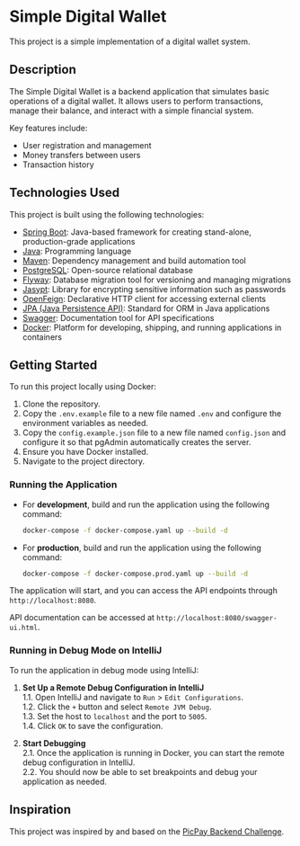 # Simple Digital Wallet

This project is a simple implementation of a digital wallet system.

## Description

The Simple Digital Wallet is a backend application that simulates basic operations of a digital wallet. It allows users to perform transactions, manage their balance, and interact with a simple financial system.

Key features include:

- User registration and management
- Money transfers between users
- Transaction history

## Technologies Used

This project is built using the following technologies:

- [Spring Boot](https://spring.io/projects/spring-boot): Java-based framework for creating stand-alone, production-grade applications
- [Java](https://www.java.com/): Programming language
- [Maven](https://maven.apache.org/): Dependency management and build automation tool
- [PostgreSQL](https://www.postgresql.org/): Open-source relational database
- [Flyway](https://flywaydb.org/): Database migration tool for versioning and managing migrations
- [Jasypt](http://www.jasypt.org/): Library for encrypting sensitive information such as passwords
- [OpenFeign](https://github.com/OpenFeign/feign): Declarative HTTP client for accessing external clients
- [JPA (Java Persistence API)](https://jakarta.ee/specifications/persistence/): Standard for ORM in Java applications
- [Swagger](https://swagger.io/): Documentation tool for API specifications
- [Docker](https://www.docker.com/): Platform for developing, shipping, and running applications in containers

## Getting Started

To run this project locally using Docker:

1. Clone the repository.
2. Copy the `.env.example` file to a new file named `.env` and configure the environment variables as needed.
3. Copy the `config.example.json` file to a new file named `config.json` and configure it so that pgAdmin automatically creates the server.
4. Ensure you have Docker installed.
5. Navigate to the project directory.

### Running the Application

- For **development**, build and run the application using the following command:

  ```bash
  docker-compose -f docker-compose.yaml up --build -d
  ```

- For **production**, build and run the application using the following command:

  ```bash
  docker-compose -f docker-compose.prod.yaml up --build -d
  ```

The application will start, and you can access the API endpoints through `http://localhost:8080`.

API documentation can be accessed at `http://localhost:8080/swagger-ui.html`.

### Running in Debug Mode on IntelliJ

To run the application in debug mode using IntelliJ:

1. **Set Up a Remote Debug Configuration in IntelliJ**  
   1.1. Open IntelliJ and navigate to `Run` > `Edit Configurations`.  
   1.2. Click the `+` button and select `Remote JVM Debug`.  
   1.3. Set the host to `localhost` and the port to `5005`.  
   1.4. Click `OK` to save the configuration.

2. **Start Debugging**  
   2.1. Once the application is running in Docker, you can start the remote debug configuration in IntelliJ.  
   2.2. You should now be able to set breakpoints and debug your application as needed.

## Inspiration

This project was inspired by and based on the [PicPay Backend Challenge](https://github.com/PicPay/picpay-desafio-backend).

